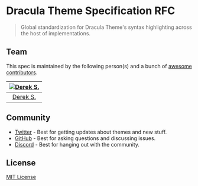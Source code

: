 # Dracula Theme Specification RFC

> Global standardization for Dracula Theme's syntax highlighting across the host of implementations.

## Team

This spec is maintained by the following person(s) and a bunch of [awesome contributors](https://github.com/dracula/spec/graphs/contributors).

| [![Derek S.](https://avatars3.githubusercontent.com/u/5240018?v=3&s=70)](https://github.com/dsifford) |
| :---------------------------------------------------------------------------------------------------: |
|                                [Derek S.](https://github.com/dsifford)                                |

## Community

- [Twitter](https://twitter.com/draculatheme) - Best for getting updates about themes and new stuff.
- [GitHub](https://github.com/dracula/dracula-theme/discussions) - Best for asking questions and discussing issues.
- [Discord](https://draculatheme.com/discord-invite) - Best for hanging out with the community.

## License

[MIT License](./LICENSE)
